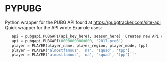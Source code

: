 # PYPUBG
Python wrapper for the PUBG API found at https://pubgtracker.com/site-api
Quick wrapper for the API wrote
Example uses:
```python
   api = pubgapi.PUBGAPI(api_key_here), season_here)  Creates new API object using strings with API key and the pubg season you want to gather stats for
   api = pubgapi.PUBGAPI(00000000000000, '2017-pre6') 
   player = PLAYER(player_name, player_region, player_mode, fpp)
   player = PLAYER('almostfamous', 'na', 'squad', 'tpp')
   player = PLAYER('almostfamous', 'na', 'squad', 'fpp')```
